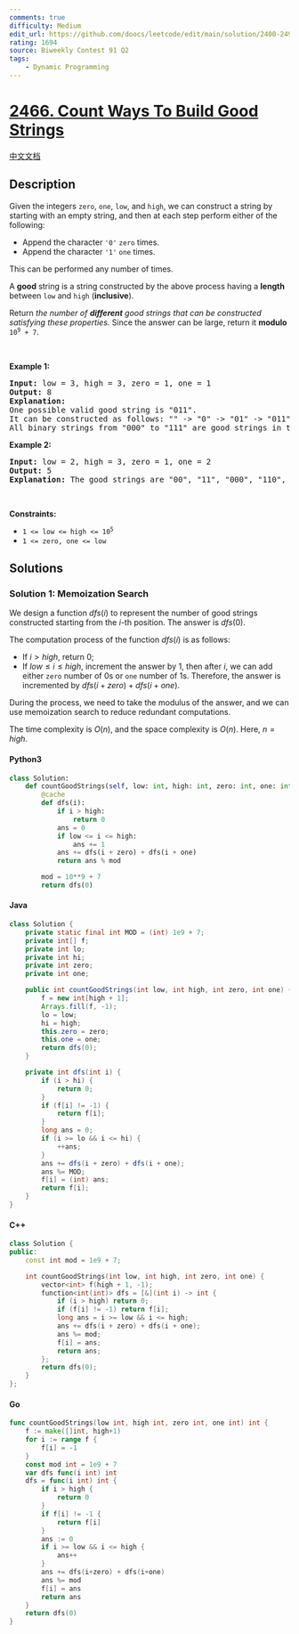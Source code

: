 ```yaml
---
comments: true
difficulty: Medium
edit_url: https://github.com/doocs/leetcode/edit/main/solution/2400-2499/2466.Count%20Ways%20To%20Build%20Good%20Strings/README_EN.md
rating: 1694
source: Biweekly Contest 91 Q2
tags:
    - Dynamic Programming
---
```


<!-- problem:start -->

# [2466. Count Ways To Build Good Strings](https://leetcode.com/problems/count-ways-to-build-good-strings)

[中文文档](/solution/2400-2499/2466.Count%20Ways%20To%20Build%20Good%20Strings/README.md)

## Description

<!-- description:start -->

<p>Given the integers <code>zero</code>, <code>one</code>, <code>low</code>, and <code>high</code>, we can construct a string by starting with an empty string, and then at each step perform either of the following:</p>

<ul>
	<li>Append the character <code>&#39;0&#39;</code> <code>zero</code> times.</li>
	<li>Append the character <code>&#39;1&#39;</code> <code>one</code> times.</li>
</ul>

<p>This can be performed any number of times.</p>

<p>A <strong>good</strong> string is a string constructed by the above process having a <strong>length</strong> between <code>low</code> and <code>high</code> (<strong>inclusive</strong>).</p>

<p>Return <em>the number of <strong>different</strong> good strings that can be constructed satisfying these properties.</em> Since the answer can be large, return it <strong>modulo</strong> <code>10<sup>9</sup> + 7</code>.</p>

<p>&nbsp;</p>
<p><strong class="example">Example 1:</strong></p>

<pre>
<strong>Input:</strong> low = 3, high = 3, zero = 1, one = 1
<strong>Output:</strong> 8
<strong>Explanation:</strong> 
One possible valid good string is &quot;011&quot;. 
It can be constructed as follows: &quot;&quot; -&gt; &quot;0&quot; -&gt; &quot;01&quot; -&gt; &quot;011&quot;. 
All binary strings from &quot;000&quot; to &quot;111&quot; are good strings in this example.
</pre>

<p><strong class="example">Example 2:</strong></p>

<pre>
<strong>Input:</strong> low = 2, high = 3, zero = 1, one = 2
<strong>Output:</strong> 5
<strong>Explanation:</strong> The good strings are &quot;00&quot;, &quot;11&quot;, &quot;000&quot;, &quot;110&quot;, and &quot;011&quot;.
</pre>

<p>&nbsp;</p>
<p><strong>Constraints:</strong></p>

<ul>
	<li><code>1 &lt;= low&nbsp;&lt;= high&nbsp;&lt;= 10<sup>5</sup></code></li>
	<li><code>1 &lt;= zero, one &lt;= low</code></li>
</ul>

<!-- description:end -->

## Solutions

<!-- solution:start -->

### Solution 1: Memoization Search

We design a function $dfs(i)$ to represent the number of good strings constructed starting from the $i$-th position. The answer is $dfs(0)$.

The computation process of the function $dfs(i)$ is as follows:

-   If $i > high$, return $0$;
-   If $low \leq i \leq high$, increment the answer by $1$, then after $i$, we can add either `zero` number of $0$s or `one` number of $1$s. Therefore, the answer is incremented by $dfs(i + zero) + dfs(i + one)$.

During the process, we need to take the modulus of the answer, and we can use memoization search to reduce redundant computations.

The time complexity is $O(n)$, and the space complexity is $O(n)$. Here, $n = high$.

<!-- tabs:start -->

#### Python3

```python
class Solution:
    def countGoodStrings(self, low: int, high: int, zero: int, one: int) -> int:
        @cache
        def dfs(i):
            if i > high:
                return 0
            ans = 0
            if low <= i <= high:
                ans += 1
            ans += dfs(i + zero) + dfs(i + one)
            return ans % mod

        mod = 10**9 + 7
        return dfs(0)
```

#### Java

```java
class Solution {
    private static final int MOD = (int) 1e9 + 7;
    private int[] f;
    private int lo;
    private int hi;
    private int zero;
    private int one;

    public int countGoodStrings(int low, int high, int zero, int one) {
        f = new int[high + 1];
        Arrays.fill(f, -1);
        lo = low;
        hi = high;
        this.zero = zero;
        this.one = one;
        return dfs(0);
    }

    private int dfs(int i) {
        if (i > hi) {
            return 0;
        }
        if (f[i] != -1) {
            return f[i];
        }
        long ans = 0;
        if (i >= lo && i <= hi) {
            ++ans;
        }
        ans += dfs(i + zero) + dfs(i + one);
        ans %= MOD;
        f[i] = (int) ans;
        return f[i];
    }
}
```

#### C++

```cpp
class Solution {
public:
    const int mod = 1e9 + 7;

    int countGoodStrings(int low, int high, int zero, int one) {
        vector<int> f(high + 1, -1);
        function<int(int)> dfs = [&](int i) -> int {
            if (i > high) return 0;
            if (f[i] != -1) return f[i];
            long ans = i >= low && i <= high;
            ans += dfs(i + zero) + dfs(i + one);
            ans %= mod;
            f[i] = ans;
            return ans;
        };
        return dfs(0);
    }
};
```

#### Go

```go
func countGoodStrings(low int, high int, zero int, one int) int {
	f := make([]int, high+1)
	for i := range f {
		f[i] = -1
	}
	const mod int = 1e9 + 7
	var dfs func(i int) int
	dfs = func(i int) int {
		if i > high {
			return 0
		}
		if f[i] != -1 {
			return f[i]
		}
		ans := 0
		if i >= low && i <= high {
			ans++
		}
		ans += dfs(i+zero) + dfs(i+one)
		ans %= mod
		f[i] = ans
		return ans
	}
	return dfs(0)
}
```

<!-- tabs:end -->

<!-- solution:end -->

<!-- problem:end -->
